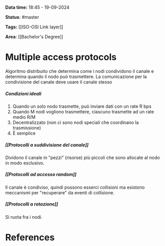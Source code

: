 **Data time:** 18:45 - 19-09-2024

**Status**: #master 

**Tags:** [[ISO-OSI Link layer]]

**Area**: [[Bachelor's Degree]]
# Multiple access protocols

 Algoritmo distribuito che determina come i nodi condividono il canale e determina quando il nodo può trasmettere. La comunicazione per la condivisione del canale deve usare il canale stesso

##### Condizioni ideali
1. Quando un solo nodo trasmette, può inviare dati con un rate R bps
2. Quando M nodi vogliono trasmettere, ciascuno trasmette ad un rate medio R/M
3. Decentralizzato (non ci sono nodi speciali che coordinano la trasmissione)
4. È semplice

##### [[Protocolli a suddivisione del canale]]
Dividono il canale in "pezzi" (risorse) più piccoli che sono allocate al nodo in modo esclusivo.
##### [[Protocolli ad accesso random]]
Il canale è condiviso, quindi possono esserci collisioni ma esistono meccanismi per "recuperare" da eventi di collisione.
##### [[Protocolli a rotazione]]
Si ruota fra i nodi.

# References